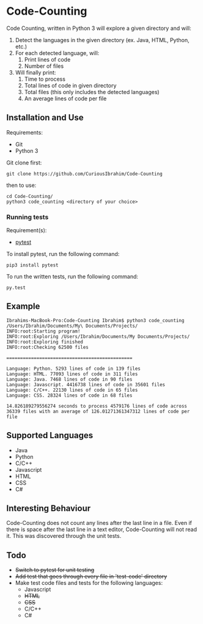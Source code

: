 # Code-Counting

Code Counting, written in Python 3 will explore a given directory and will:
1. Detect the languages in the given directory (ex. Java, HTML, Python, etc.)
2. For each detected language, will:
    1. Print lines of code
    2. Number of files
3. Will finally print:
    1. Time to process
    2. Total lines of code in given directory
    3. Total files (this only includes the detected languages)
    4. An average lines of code per file 

## Installation and Use

Requirements:
* Git
* Python 3

Git clone first:
```buildoutcfg
git clone https://github.com/CuriousIbrahim/Code-Counting
```

then to use:
```buildoutcfg
cd Code-Counting/
python3 code_counting <directory of your choice>
```

### Running tests

Requirement(s):
- [pytest](https://github.com/pytest-dev/pytest)

To install pytest, run the following command:
```buildoutcfg
pip3 install pytest
```

To run the written tests, run the following command:
```buildoutcfg
py.test
```

## Example

```buildoutcfg
Ibrahims-MacBook-Pro:Code-Counting Ibrahim$ python3 code_counting /Users/Ibrahim/Documents/My\ Documents/Projects/
INFO:root:Starting program!
INFO:root:Exploring /Users/Ibrahim/Documents/My Documents/Projects/
INFO:root:Exploring finished
INFO:root:Checking 62500 files

==============================================

Language: Python. 5293 lines of code in 139 files
Language: HTML. 77093 lines of code in 311 files
Language: Java. 7468 lines of code in 90 files
Language: Javascript. 4416738 lines of code in 35601 files
Language: C/C++. 22130 lines of code in 65 files
Language: CSS. 28324 lines of code in 68 files

14.826189279556274 seconds to process 4579176 lines of code across 36339 files with an average of 126.01271361347312 lines of code per file
```


## Supported Languages

- Java
- Python 
- C/C++
- Javascript
- HTML
- CSS
- C#

## Interesting Behaviour

Code-Counting does not count any lines after the last line in a file. Even if there is space after the last line 
in a text editor, Code-Counting will not read it. This was discovered through the unit tests.

## Todo 

- ~~Switch to pytest for unit testing~~
- ~~Add test that goes through every file in 'test-code' directory~~
- Make test code files and tests for the following languages:
    - Javascript
    - ~~HTML~~
    - ~~CSS~~
    - C/C++
    - C#